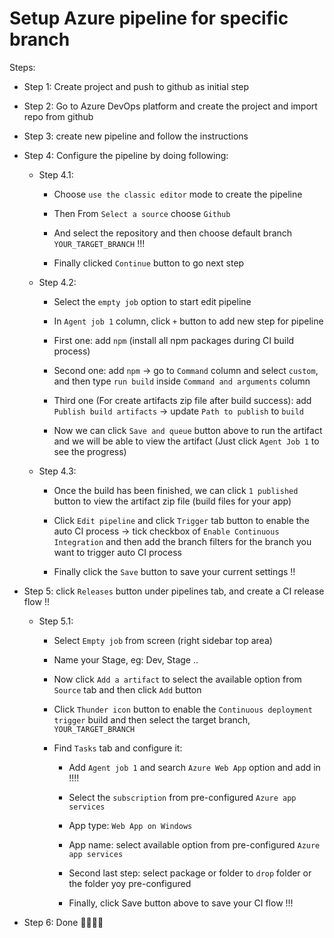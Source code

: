 # Setup Azure pipeline for specific branch

Steps:

  - Step 1: Create project and push to github as initial step

  - Step 2: Go to Azure DevOps platform and create the project and import repo from github

  - Step 3: create new pipeline and follow the instructions

  - Step 4: Configure the pipeline by doing following:

    - Step 4.1:
    
      - Choose `use the classic editor` mode to create the pipeline

      - Then From `Select a source` choose `Github`

      - And select the repository and then choose default branch `YOUR_TARGET_BRANCH` !!!

      - Finally clicked `Continue` button to go next step

    - Step 4.2:

      - Select the `empty job` option to start edit pipeline

      - In `Agent job 1` column, click `+` button to add new step for pipeline

      - First one: add `npm` (install all npm packages during CI build process)

      - Second one: add `npm` -> go to `Command` column and select `custom`, and then type `run build` inside `Command and arguments` column

      - Third one (For create artifacts zip file after build success): add `Publish build artifacts` -> update `Path to publish` to `build` 

      - Now we can click `Save and queue` button above to run the artifact and we will be able to view the artifact (Just click `Agent Job 1` to see the progress)

    - Step 4.3:

      - Once the build has been finished, we can click `1 published` button to view the artifact zip file (build files for your app)

      - Click `Edit pipeline` and click `Trigger` tab button to enable the auto CI process -> tick checkbox of `Enable Continuous Integration` and then add the branch filters for the branch you want to trigger auto CI process

      - Finally click the `Save` button to save your current settings !!

  - Step 5: click `Releases` button under pipelines tab, and create a CI release flow !!

    - Step 5.1:

      - Select `Empty job` from screen (right sidebar top area)

      - Name your Stage, eg: Dev, Stage ..

      - Now click `Add a artifact` to select the available option from `Source` tab and then click `Add` button

      - Click `Thunder icon` button to enable the `Continuous deployment trigger` build and then select the target branch, `YOUR_TARGET_BRANCH`

      - Find `Tasks` tab and configure it:

        - Add `Agent job 1` and search `Azure Web App` option and add in !!!!

        - Select the `subscription` from pre-configured `Azure app services`

        - App type: `Web App on Windows`

        - App name: select available option from pre-configured `Azure app services`

        - Second last step: select package or folder  to `drop` folder or the folder yoy pre-configured

        - Finally, click Save button above to save your CI flow !!!

  - Step 6: Done 🚀🚀🚀🚀
